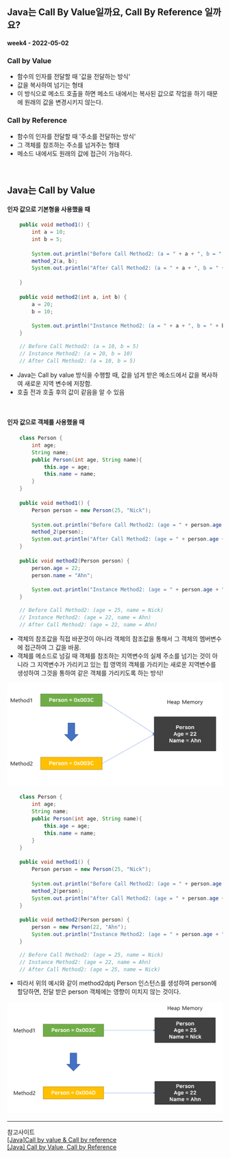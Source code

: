 ## Java는 Call By Value일까요, Call By Reference 일까요?
#### week4 - 2022-05-02

### Call by Value
- 함수의 인자를 전달할 때 '값을 전달하는 방식'
- 값을 복사하여 넘기는 형태
- 이 방식으로 메소드 호출을 하면 메소드 내에서는 복사된 값으로 작업을 하기 때문에 원래의 값을 변경시키지 않는다.
  
### Call by Reference
- 함수의 인자를 전달할 때 '주소를 전달하는 방식'
- 그 객체를 참조하는 주소를 넘겨주는 형태
- 메소드 내에서도 원래의 값에 접근이 가능하다.
<br>  

## Java는 **Call by Value**

#### 인자 값으로 기본형을 사용했을 때
```java
    public void method1() {
        int a = 10;
        int b = 5;

        System.out.println("Before Call Method2: (a = " + a + ", b = " + b +" )");
        method_2(a, b);
        System.out.println("After Call Method2: (a = " + a + ", b = " + b +" )");

    }

    public void method2(int a, int b) {
        a = 20;
        b = 10;

        System.out.println("Instance Method2: (a = " + a + ", b = " + b +" )");
    }

```

```java
    // Before Call Method2: (a = 10, b = 5)
    // Instance Method2: (a = 20, b = 10)
    // After Call Method2: (a = 10, b = 5)
```

- Java는 Call by value 방식을 수행할 때, 값을 넘겨 받은 메소드에서 값을 복사하여 새로운 지역 변수에 저장함.
- 호출 전과 호출 후의 값이 같음을 알 수 있음

<br>  

#### 인자 값으로 객체를 사용했을 때

```java
    class Person {
        int age;
        String name;
        public Person(int age, String name){
            this.age = age;
            this.name = name;
        }
    }

    public void method1() {
        Person person = new Person(25, "Nick");

        System.out.println("Before Call Method2: (age = " + person.age + ", name = " + person.name +" )");
        method_2(person);
        System.out.println("After Call Method2: (age = " + person.age + ", name = " + person.name +" )");
    }

    public void method2(Person person) {
        person.age = 22;
        person.name = "Ahn";

        System.out.println("Instance Method2: (age = " + person.age + ", name = " + person.name +" )");
    }

```

```java
    // Before Call Method2: (age = 25, name = Nick)
    // Instance Method2: (age = 22, name = Ahn)
    // After Call Method2: (age = 22, name = Ahn)
```


- 객체의 참조값을 직접 바꾼것이 아니라 객체의 참조값을 통해서 그 객체의 멤버변수에 접근하여 그 값을 바꿈.
- 객체를 메소드로 넘길 때 객체를 참조하는 지역변수의 실제 주소를 넘기는 것이 아니라 그 지역변수가 가리키고 있는 힙 영역의 객체를 가리키는 새로운 지역변수를 생성하여 그것을 통하여 같은 객체를 가리키도록 하는 방식!
  
![java](image/week4_java1.png)


```java
    class Person {
        int age;
        String name;
        public Person(int age, String name){
            this.age = age;
            this.name = name;
        }
    }

    public void method1() {
        Person person = new Person(25, "Nick");

        System.out.println("Before Call Method2: (age = " + person.age + ", name = " + person.name +" )");
        method_2(person);
        System.out.println("After Call Method2: (age = " + person.age + ", name = " + person.name +" )");
    }

    public void method2(Person person) {
        person = new Person(22, "Ahn");
        System.out.println("Instance Method2: (age = " + person.age + ", name = " + person.name +" )");
    }

```

```java
    // Before Call Method2: (age = 25, name = Nick)
    // Instance Method2: (age = 22, name = Ahn)
    // After Call Method2: (age = 25, name = Nick)
```
- 따라서 위의 예시와 같이 method2dptj Person 인스턴스를 생성하여 person에 할당하면, 전달 받은 person 객체에는 영향이 미치지 않는 것이다.

![java](image/week4_java2.png)





---
참고사이트  
[[Java]Call by value & Call by reference](https://hyoje420.tistory.com/6)  
[[Java] Call by Value, Call by Reference](https://velog.io/@ahnick/Java-Call-by-Value-Call-by-Reference)